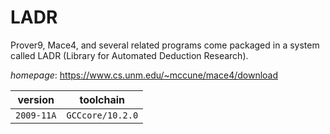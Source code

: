 # LADR

Prover9, Mace4, and several related programs come packaged in  a system called LADR (Library for Automated Deduction Research).

*homepage*: <https://www.cs.unm.edu/~mccune/mace4/download>

version | toolchain
--------|----------
``2009-11A`` | ``GCCcore/10.2.0``
